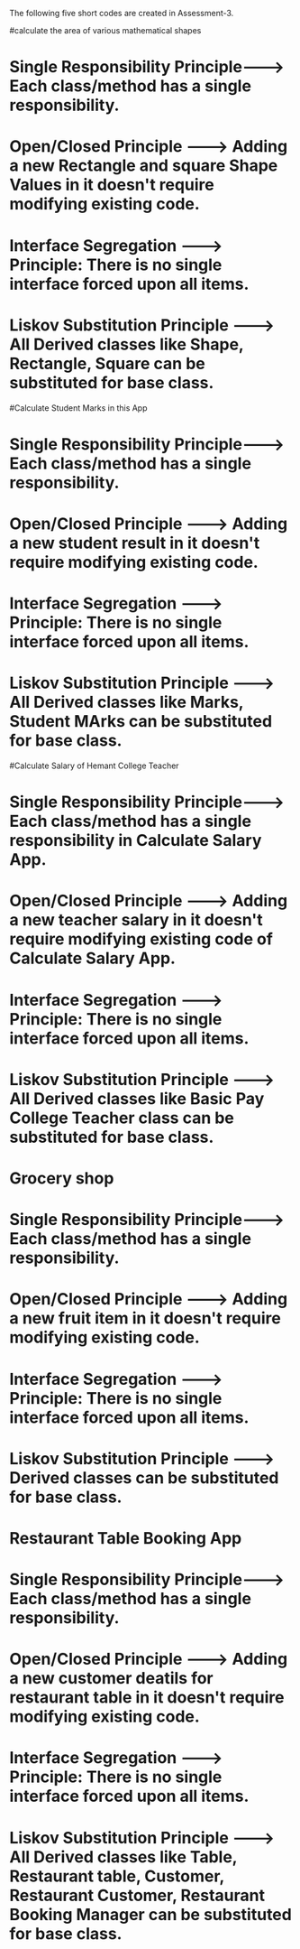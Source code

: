 The following five short codes are created in Assessment-3.


#calculate the area of various mathematical shapes
# Single Responsibility Principle---> Each class/method has a single responsibility.
# Open/Closed Principle --->  Adding a new Rectangle and square Shape Values in it  doesn't require modifying existing code.
# Interface Segregation --->  Principle: There is no single interface forced upon all items.
# Liskov Substitution Principle --->  All Derived classes like Shape, Rectangle, Square can be substituted for base class.

#Calculate Student Marks in this App
# Single Responsibility Principle---> Each class/method has a single responsibility.
# Open/Closed Principle --->  Adding a new student result in it  doesn't require modifying existing code.
# Interface Segregation --->  Principle: There is no single interface forced upon all items.
# Liskov Substitution Principle --->  All Derived classes like Marks, Student MArks can be substituted for base class.

#Calculate Salary of Hemant College Teacher
# Single Responsibility Principle---> Each class/method has a single responsibility in Calculate Salary App.
# Open/Closed Principle --->  Adding a new teacher salary in it  doesn't require modifying existing code of Calculate Salary App.
# Interface Segregation --->  Principle: There is no single interface forced upon all items.
# Liskov Substitution Principle --->  All Derived classes like Basic Pay College Teacher class can be substituted for base class.

# Grocery shop 
# Single Responsibility Principle---> Each class/method has a single responsibility.
# Open/Closed Principle --->  Adding a new fruit item in it  doesn't require modifying existing code.
# Interface Segregation --->  Principle: There is no single interface forced upon all items.
# Liskov Substitution Principle --->  Derived classes can be substituted for base class.


# Restaurant Table Booking App
# Single Responsibility Principle---> Each class/method has a single responsibility.
# Open/Closed Principle --->  Adding a new customer deatils for restaurant table in it  doesn't require modifying existing code.
# Interface Segregation --->  Principle: There is no single interface forced upon all items.
# Liskov Substitution Principle --->  All Derived classes like Table, Restaurant table, Customer, Restaurant Customer, Restaurant Booking Manager can be substituted for base class.

